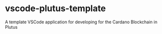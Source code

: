 # vscode-plutus-template
A template VSCode application for developing for the Cardano Blockchain in Plutus
